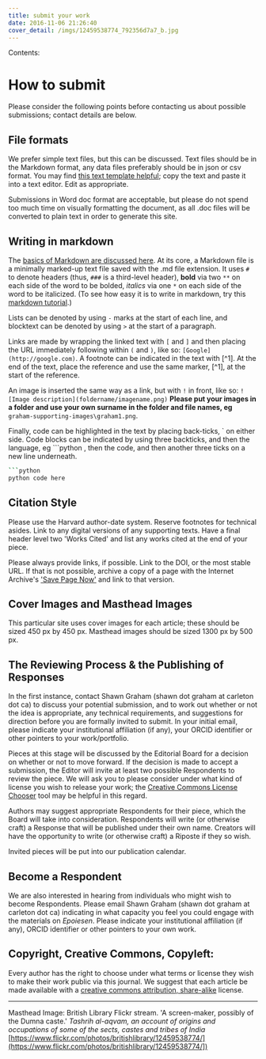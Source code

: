 ```yaml
---
title: submit your work
date: 2016-11-06 21:26:40
cover_detail: /imgs/12459538774_792356d7a7_b.jpg
---
```

Contents:
<!-- toc -->

# How to submit

Please consider the following points before contacting us about possible submissions; contact details are below.

## File formats

We prefer simple text files, but this can be discussed. Text files should be in the Markdown format, any data files preferably should be in json or csv format. You may find [this text template helpful](https://raw.githubusercontent.com/epoiesen/templates/master/article.md); copy the text and paste it into a text editor. Edit as appropriate.

Submissions in Word doc format are acceptable, but please do not spend too much time on visually formatting the document, as all .doc files will be converted to plain text in order to generate this site.

## Writing in markdown

The [basics of Markdown are discussed here](https://daringfireball.net/projects/markdown/basics). At its core, a Markdown file is a minimally marked-up text file saved with the .md file extension. It uses `#` to denote headers (thus, `###` is a third-level header), **bold** via two `**` on each side of the word to be bolded, *italics* via one `*` on each side of the word to be italicized. (To see how easy it is to write in markdown, try this [markdown tutorial](http://www.markdowntutorial.com/).)

Lists can be denoted by using `-` marks at the start of each line, and blocktext can be denoted by using `>` at the start of a paragraph.

Links are made by wrapping the linked text with `[` and `]` and then placing the URL immediately following within `(` and `)`, like so: `[Google](http://google.com)`. A footnote can be indicated in the text with \[^1\]. At the end of the text, place the reference and use the same marker, \[^1\], at the start of the reference.

An image is inserted the same way as a link, but with `!` in front, like so: `![Image description](foldername/imagename.png)` **Please put your images in a folder and use your own surname in the folder and file names, eg** `graham-supporting-images\graham1.png`.

Finally, code can be highlighted in the text by placing back-ticks, \` on either side. Code blocks can be indicated by using three backticks, and then the language, eg \`\`\`python , then the code, and then another three ticks on a new line underneath.
```bash
```python
python code here
``````

## Citation Style

Please use the Harvard author-date system. Reserve footnotes for technical asides. Link to any digital versions of any supporting texts. Have a final header level two 'Works Cited' and list any works cited at the end of your piece.

Please always provide links, if possible. Link to the DOI, or the most stable URL. If that is not possible, archive a copy of a page with the Internet  Archive's ['Save Page Now'](https://archive.org/web/) and link to that version.

## Cover Images and Masthead Images

This particular site uses cover images for each article; these should be sized 450 px by 450 px. Masthead images should be sized 1300 px by 500 px.


## The Reviewing Process & the Publishing of Responses

In the first instance, contact Shawn Graham (shawn dot graham at carleton dot ca) to discuss your potential submission, and to work out whether or not the idea is appropriate, any technical requirements, and suggestions for direction before you are formally invited to submit. In your initial email, please indicate your institutional affiliation (if any), your ORCID identifier or other pointers to your work/portfolio.

Pieces at this stage will be discussed by the Editorial Board for a decision on whether or not to move forward. If the decision is made to accept a submission, the Editor will invite at least two possible Respondents to review the piece. We will ask you to please consider under what kind of license you wish to release your work; the [Creative Commons License Chooser](https://creativecommons.org/share-your-work/) tool may be helpful in this regard.

Authors may suggest appropriate Respondents for their piece, which the Board will take into consideration. Respondents will write (or otherwise craft) a Response that will be published under their own name. Creators will have the opportunity to write (or otherwise craft) a Riposte if they so wish.

Invited pieces will be put into our publication calendar.

## Become a Respondent

We are also interested in hearing from individuals who might wish to become Respondents. Please email Shawn Graham (shawn dot graham at carleton dot ca) indicating in what capacity you feel you could engage with the materials on _Epoiesen_. Please indicate your institutional affiliation (if any), ORCID identifier or other pointers to your own work.

## Copyright, Creative Commons, Copyleft:

Every author has the right to choose under what terms or license they wish to make their work public via this journal. We suggest that each article be made available with a [creative commons attribution, share-alike](https://creativecommons.org/licenses/by-sa/4.0/) license.

----

Masthead Image: British Library Flickr stream. 'A screen-maker, possibly of the Dumna caste.' _Tashrih al-aqvam, an account of origins and occupations of some of the sects, castes and tribes of India_ [https://www.flickr.com/photos/britishlibrary/12459538774/](https://www.flickr.com/photos/britishlibrary/12459538774/])
